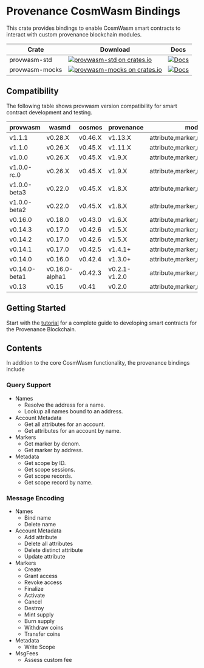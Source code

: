# Provenance CosmWasm Bindings

This crate provides bindings to enable CosmWasm smart contracts to interact with custom provenance
blockchain modules.

| Crate          | Download                                                                                                                      | Docs                                                                                |
|----------------|-------------------------------------------------------------------------------------------------------------------------------|-------------------------------------------------------------------------------------|
| provwasm-std   | [![provwasm-std on crates.io](https://img.shields.io/crates/v/provwasm-std.svg)](https://crates.io/crates/provwasm-std)       | [![Docs](https://docs.rs/provwasm-std/badge.svg)](https://docs.rs/provwasm-std)     |
| provwasm-mocks | [![provwasm-mocks on crates.io](https://img.shields.io/crates/v/provwasm-mocks.svg)](https://crates.io/crates/provwasm-mocks) | [![Docs](https://docs.rs/provwasm-mocks/badge.svg)](https://docs.rs/provwasm-mocks) |

## Compatibility

The following table shows provwasm version compatibility for smart contract development and testing.

| provwasm      | wasmd          | cosmos  | provenance    | module support                         |
|---------------|----------------|---------|---------------|----------------------------------------|
| v1.1.1        | v0.28.X        | v0.46.X | v1.13.X       | attribute,marker,metadata,msgfees,name |
| v1.1.0        | v0.26.X        | v0.45.X | v1.11.X       | attribute,marker,metadata,msgfees,name |
| v1.0.0        | v0.26.X        | v0.45.X | v1.9.X        | attribute,marker,metadata,name         |
| v1.0.0-rc.0   | v0.26.X        | v0.45.X | v1.9.X        | attribute,marker,metadata,name         |
| v1.0.0-beta3  | v0.22.0        | v0.45.X | v1.8.X        | attribute,marker,metadata,name         |
| v1.0.0-beta2  | v0.22.0        | v0.45.X | v1.8.X        | attribute,marker,metadata,name         |
| v0.16.0       | v0.18.0        | v0.43.0 | v1.6.X        | attribute,marker,metadata,name         |
| v0.14.3       | v0.17.0        | v0.42.6 | v1.5.X        | attribute,marker,metadata,name         |
| v0.14.2       | v0.17.0        | v0.42.6 | v1.5.X        | attribute,marker,metadata,name         |
| v0.14.1       | v0.17.0        | v0.42.5 | v1.4.1+       | attribute,marker,name                  |
| v0.14.0       | v0.16.0        | v0.42.4 | v1.3.0+       | attribute,marker,name                  |
| v0.14.0-beta1 | v0.16.0-alpha1 | v0.42.3 | v0.2.1-v1.2.0 | attribute,marker,name                  |
| v0.13         | v0.15          | v0.41   | v0.2.0        | attribute,marker,name                  |

## Getting Started

Start with the [tutorial](docs/tutorial/01-overview.md) for a complete guide to developing smart
contracts for the Provenance Blockchain.

## Contents

In addition to the core CosmWasm functionality, the provenance bindings include

### Query Support

- Names
  - Resolve the address for a name.
  - Lookup all names bound to an address.
- Account Metadata
  - Get all attributes for an account.
  - Get attributes for an account by name.
- Markers
  - Get marker by denom.
  - Get marker by address.
- Metadata
  - Get scope by ID.
  - Get scope sessions.
  - Get scope records.
  - Get scope record by name.

### Message Encoding

- Names
  - Bind name
  - Delete name
- Account Metadata
  - Add attribute
  - Delete all attributes
  - Delete distinct attribute
  - Update attribute
- Markers
  - Create
  - Grant access
  - Revoke access
  - Finalize
  - Activate
  - Cancel
  - Destroy
  - Mint supply
  - Burn supply
  - Withdraw coins
  - Transfer coins
- Metadata
  - Write Scope
- MsgFees
  - Assess custom fee
